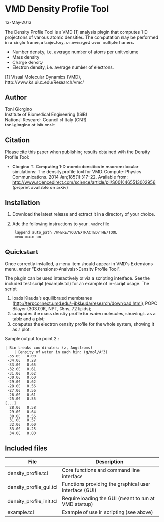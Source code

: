 VMD Density Profile Tool
========================================

13-May-2013

The Density Profile Tool is a VMD [1] analysis plugin that computes
1-D projections of various atomic densities. The computation may be
performed in a single frame, a trajectory, or averaged over multiple
frames.

 *  Number density, i.e. average number of atoms per unit volume
 *  Mass density
 *  Charge density
 *  Electron density, i.e. average number of electrons. 

[1] Visual Molecular Dynamics (VMD), http://www.ks.uiuc.edu/Research/vmd/


Author
----------------------------------------
Toni Giorgino <br>
Institute of Biomedical Engineering (ISIB)  <br>
National Research Council of Italy (CNR)  <br>
toni.giorgino at isib.cnr.it



Citation
----------------------------------------

Please cite this paper when publishing results obtained with the
Density Profile Tool:

 *  Giorgino T. Computing 1-D atomic densities in macromolecular
    simulations: The density profile tool for VMD. Computer Physics
    Communications. 2014 Jan;185(1):317–22. Available from:
    http://www.sciencedirect.com/science/article/pii/S0010465513002956
    (preprint available on arXiv)



Installation
----------------------------------------

1. Download the latest release and extract it in a directory of your
   choice. 

2. Add the following instructions to your ```.vmdrc``` file 

        lappend auto_path /WHERE/YOU/EXTRACTED/THE/TOOL
        menu main on



Quickstart
----------------------------------------
Once correctly installed, a menu item should appear in VMD's
Extensions menu, under "Extensions>Analysis>Density Profile Tool".

The plugin can be used interactively or via a scripting interface. See
the included test script (example.tcl) for an example of in-script
usage. The script 

1. loads Klauda's equilibrated membranes
   (http://terpconnect.umd.edu/~jbklauda/research/download.html), POPC
   Bilayer (303.00K, NPT, 35ns, 72 lipids);
2. computes the mass density profile for water molecules, showing
   it as a table and a plot;
3. computes the electron density profile for the whole system, showing
   it as a plot.

Sample output for point 2.:

~~~~~~
| Bin breaks coordinates: (z, Angstroms)
	| Density of water in each bin: (g/mol/A^3)
 -35.00	  0.00
 -34.00	  0.28
 -33.00	  0.65
 -32.00	  0.61
 -31.00	  0.62
 -30.00	  0.60
 -29.00	  0.62
 -28.00	  0.56
 -27.00	  0.56
 -26.00	  0.61
 -25.00	  0.55
[...]
  28.00	  0.58
  29.00	  0.64
  30.00	  0.56
  31.00	  0.57
  32.00	  0.60
  33.00	  0.25
  34.00	  0.00
~~~~~~

	


Included files
----------------------------------------

File                          | Description
----------------------------  | ----------------
density_profile.tcl	      | Core functions and command line interface 
density_profile_gui.tcl	      | Functions providing the graphical user interface (GUI)
density_profile_init.tcl      | Require loading the GUI (meant to run at VMD startup)
example.tcl		      | Example of use in scripting (see above)





